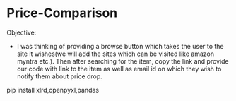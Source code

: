 # Price-Comparison

Objective:
- I was thinking of providing a browse button which takes the user to the site it wishes(we will add the sites which 
can be visited like amazon myntra etc.). Then after searching for the item, copy the link and provide our code with link
to the item as well as email id on which they wish to notify them about price drop.

pip install xlrd,openpyxl,pandas